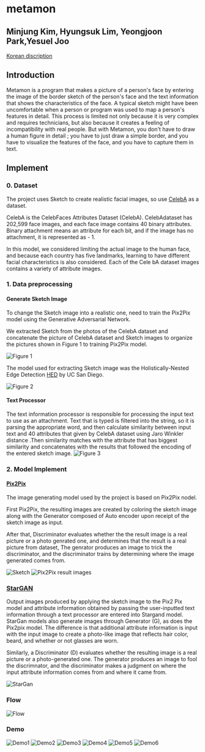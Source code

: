 # metamon

## Minjung Kim, Hyungsuk Lim, Yeongjoon Park,Yesuel Joo

[Korean discription](http://cscp2.sogang.ac.kr/CSE4187/index.php/%ED%8A%B8%EB%A0%88%EC%9D%B4%EB%84%88)

## Introduction
Metamon is a program that makes a picture of a person's face by entering the image of the border sketch of the person's face and the text information that shows the characteristics of the face. A typical sketch might have been uncomfortable when a person or program was used to map a person's features in detail. This process is limited not only because it is very complex and requires technicians, but also because it creates a feeling of incompatibility with real people. But with Metamon, you don't have to draw a human figure in detail ; you have to just draw a simple border, and you have to visualize the features of the face, and you have to capture them in text.

## Implement
### 0. Dataset
The project uses Sketch to create realistic facial images, so use [CelebA](http://mmlab.ie.cuhk.edu.hk/projects/CelebA.html) as a dataset. 

CelebA is the CelebFaces Attributes Dataset (CelebA). CelebAdataset has 202,599 face images, and each face image contains 40 binary attributes. Binary attachment means an attribute for each bit, and if the image has no attachment, it is represented as - 1. 

In this model, we considered limiting the actual image to the human face, and because each country has five landmarks, learning to have different facial characteristics is also considered. Each of the Cele bA dataset images contains a variety of attribute images.

### 1. Data preprocessing
#### Generate Sketch Image
To change the Sketch image into a realistic one, need to train the Pix2Pix model using the Generative Adversarial Network. 

We extracted Sketch from the photos of the CelebA dataset and concatenate the picture of CelebA dataset and Sketch images to organize the pictures shown in Figure 1 to training Pix2Pix model.

![Figure 1](./img/Figure_1.JPG)

The model used for extracting Sketch image was the Holistically-Nested Edge Detection [HED](https://github.com/zeakey/hed) by UC San Diego. 

![Figure 2](./img/figure_2.JPG)

#### Text Processor
The text information processor is responsible for processing the input text to use as an attachment. Text that is typed is filtered into the string, so it is parsing the appropriate word, and then calculate similarity between input text and 40 attributes that given by CelebA dataset using Jaro Winkler distance .Then similarity matches with the attribute that has biggest similarity and concatenates with the results that followed the encoding of the entered sketch image.
![Figure 3](./img/figure_3.JPG)

### 2. Model Implement
#### [Pix2Pix](https://github.com/phillipi/pix2pix)
The image generating model used by the project is based on Pix2Pix nodel.

First Pix2Pix, the resulting images are created by coloring the sketch image along with the Generator composed of Auto encoder upon receipt of the sketch image as input.

After that, Discriminator evaluates whether the the result image is a real picture or a photo genrated one, and determines that the result is a real picture from dataset, The genrator produces an image to trick the discriminator, and the discriminator trains by determining where the image generated comes from.

![Sketch](./img/figure_4.JPG)
![Pix2Pix result images](./img/figure_4.5.JPG)

### [StarGAN](https://github.com/yunjey/StarGAN)
Output images produced by applying the sketch image to the Pix2 Pix model and attribute information obtained by passing the user-inputted text information through a text processor are entered into Stargand model.
StarGan models also generate images through Generator (G), as does the Pix2pix model. The difference is that additional attribute information is input with the input image to create a photo-like image that reflects hair color, beard, and whether or not glasses are worn. 

Similarly, a Discriminator (D) evaluates whether the resulting image is a real picture or a photo-generated one. 
The generator produces an image to fool the discrimnator, and the discriminator makes a judgment on where the input attribute information comes from and where it came from.

![StarGan](./img/figure_5.png)

### Flow
![Flow](./img/Flow.jpg)

### Demo
![Demo1](./img/figure_7.jpg)
![Demo2](./img/figure_8.jpg)
![Demo3](./img/figure_9.jpg)
![Demo4](./img/figure_10.jpg)
![Demo5](./img/figure_11.jpg)
![Demo6](./img/figure_12.jpg)

